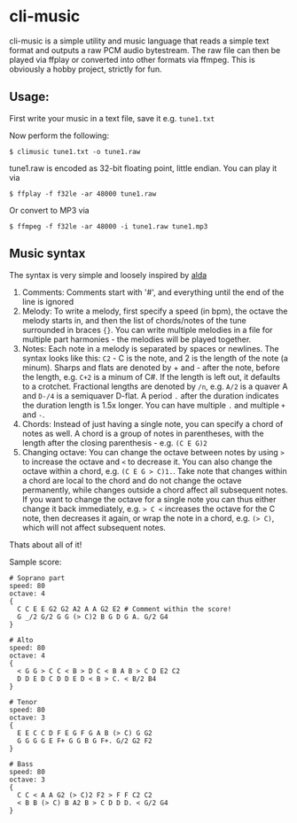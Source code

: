 # cli-music

cli-music is a simple utility and music language that reads a simple text format and outputs a raw PCM audio bytestream.
The raw file can then be played via ffplay or converted into other formats via ffmpeg. This is obviously a hobby project, strictly for fun.

## Usage:

First write your music in a text file, save it e.g. `tune1.txt`

Now perform the following:

```
$ climusic tune1.txt -o tune1.raw
```

tune1.raw is encoded as 32-bit floating point, little endian. You can play it via

```
$ ffplay -f f32le -ar 48000 tune1.raw
```

Or convert to MP3 via

```
$ ffmpeg -f f32le -ar 48000 -i tune1.raw tune1.mp3
```

## Music syntax

The syntax is very simple and loosely inspired by [alda](https://alda.io/)
1. Comments: Comments start with '#', and everything until the end of the line is ignored
2. Melody: To write a melody, first specify a speed (in bpm), the octave the melody starts in, and then
   the list of chords/notes of the tune surrounded in braces `{}`. You can write multiple melodies in a file for multiple part harmonies - the melodies will be played together.
3. Notes: Each note in a melody is separated by spaces or newlines. The syntax looks like this:
   `C2` - C is the note, and 2 is the length of the note (a minum). Sharps and flats are denoted by + and - after the note, before the length, e.g. `C+2` is a minum of C#. If the length is left out, it defaults to a crotchet. Fractional lengths are denoted by `/n`, e.g. `A/2` is a quaver A and `D-/4` is a semiquaver D-flat. A period `.` after the duration indicates the duration length is 1.5x longer. You can have multiple `.` and multiple `+` and `-`.
4. Chords: Instead of just having a single note, you can specify a chord of notes as well. A chord is a group of notes in 
   parentheses, with the length after the closing parenthesis - e.g. `(C E G)2`
5. Changing octave: You can change the octave between notes by using `>` to increase the octave and `<` to decrease it. 
   You can also change the octave within a chord, e.g. `(C E G > C)1.`. Take note that changes within a chord are local to the chord and do not change the octave permanently, while changes outside a chord affect all subsequent notes. If you want to change the octave for a single note you can thus either change it back immediately, e.g. `> C <` increases the octave for the C note, then decreases it again, or wrap the note in a chord, e.g. `(> C)`, which will not affect subsequent notes.

Thats about all of it! 

Sample score:  
```
# Soprano part
speed: 80 
octave: 4
{ 
  C C E E G2 G2 A2 A A G2 E2 # Comment within the score!
  G _/2 G/2 G G (> C)2 B G D G A. G/2 G4
}

# Alto
speed: 80
octave: 4
{
  < G G > C C < B > D C < B A B > C D E2 C2
  D D E D C D D E D < B > C. < B/2 B4
}

# Tenor
speed: 80
octave: 3
{
  E E C C D F E G F G A B (> C) G G2
  G G G G E F+ G G B G F+. G/2 G2 F2
}

# Bass
speed: 80
octave: 3
{
  C C < A A G2 (> C)2 F2 > F F C2 C2
  < B B (> C) B A2 B > C D D D. < G/2 G4 
}
```